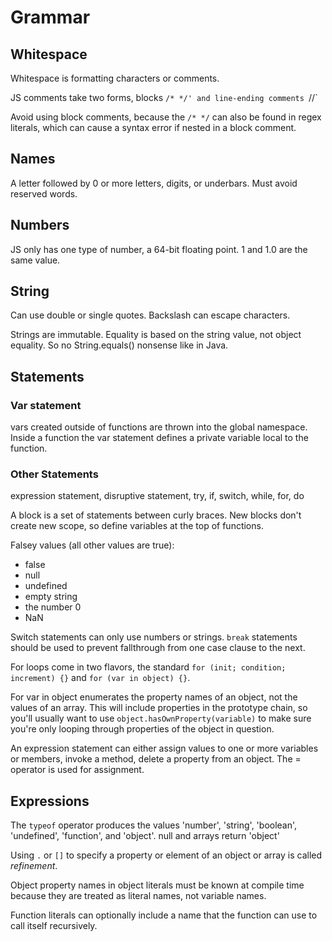 # Grammar

## Whitespace

Whitespace is formatting characters or comments.

JS comments take two forms, blocks `/* */' and line-ending comments `//`

Avoid using block comments, because the `/* */` can also be found in regex literals, which can cause a syntax error if nested in a block comment.

## Names

A letter followed by 0 or more letters, digits, or underbars. Must avoid reserved words.

## Numbers

JS only has one type of number, a 64-bit floating point. 1 and 1.0 are the same value.

## String

Can use double or single quotes. Backslash can escape characters.

Strings are immutable. Equality is based on the string value, not object equality. So no String.equals() nonsense like in Java.


## Statements

### Var statement

vars created outside of functions are thrown into the global namespace. Inside a function the var statement defines a private variable local to the function.

### Other Statements

expression statement, disruptive statement, try, if, switch, while, for, do

A block is a set of statements between curly braces. New blocks don't create new scope, so define variables at the top of functions.

Falsey values (all other values are true):

* false
* null
* undefined
* empty string
* the number 0
* NaN

Switch statements can only use numbers or strings. `break` statements should be used to prevent fallthrough from one case clause to the next.


For loops come in two flavors, the standard `for (init; condition; increment) {}` and `for (var in object) {}`.

For var in object enumerates the property names of an object, not the values of an array. This will include properties in the prototype chain, so you'll usually want to use `object.hasOwnProperty(variable)` to make sure you're only looping through properties of the object in question.


An expression statement can either assign values to one or more variables or members, invoke a method, delete a property from an object. The = operator is used for assignment.


## Expressions

The `typeof` operator produces the values 'number', 'string', 'boolean', 'undefined', 'function', and 'object'. null and arrays return 'object'

Using `.` or `[]` to specify a property or element of an object or array is called *refinement*.

Object property names in object literals must be known at compile time because they are treated as literal names, not variable names.

Function literals can optionally include a name that the function can use to call itself recursively.
